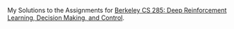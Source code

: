 My Solutions to the Assignments for [Berkeley CS 285: Deep Reinforcement Learning, Decision Making, and Control](http://rail.eecs.berkeley.edu/deeprlcourse/).